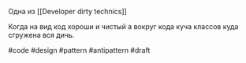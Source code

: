 Одна из [[Developer dirty technics]]

Когда на вид код хороши и чистый а вокруг кода куча классов куда сгружена вся дичь.

#code #design #pattern #antipattern #draft